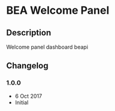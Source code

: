 # BEA Welcome Panel #

## Description ##

Welcome panel dashboard beapi

## Changelog ##

### 1.0.0
* 6 Oct 2017
* Initial